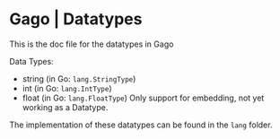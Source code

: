 # Gago | Datatypes

This is the doc file for the datatypes in Gago

Data Types:

- string (in Go: `lang.StringType`)
- int (in Go: `lang.IntType`)
- float (in Go: `lang.FloatType`) Only support for embedding, not yet working as a Datatype.

The implementation of these datatypes can be found in the `lang` folder.
